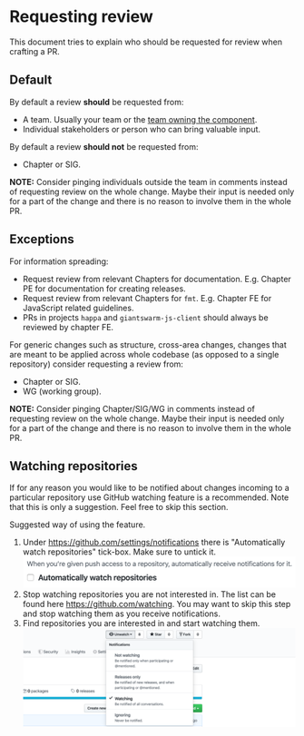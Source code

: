 # Requesting review

This document tries to explain who should be requested for review when crafting a PR.

## Default

By default a review **should** be requested from:

- A team. Usually your team or the [team owning the component][ownership].
- Individual stakeholders or person who can bring valuable input.

By default a review **should not** be requested from:

- Chapter or SIG.

**NOTE:** Consider pinging individuals outside the team in comments instead of
requesting review on the whole change. Maybe their input is needed only for
a part of the change and there is no reason to involve them in the whole PR.

## Exceptions

For information spreading:

- Request review from relevant Chapters for documentation. E.g. Chapter PE for
  documentation for creating releases.
- Request review from relevant Chapters for `fmt`. E.g. Chapter FE for
  JavaScript related guidelines.
- PRs in projects `happa` and `giantswarm-js-client` should always be reviewed by chapter FE.

For generic changes such as structure, cross-area changes, changes that are
meant to be applied across whole codebase (as opposed to a single repository)
consider requesting a review from:

- Chapter or SIG.
- WG (working group).


**NOTE:** Consider pinging Chapter/SIG/WG in comments instead of requesting
review on the whole change. Maybe their input is needed only for a part of the
change and there is no reason to involve them in the whole PR.

## Watching repositories

If for any reason you would like to be notified about changes incoming to
a particular repository use GitHub watching feature is a recommended. Note that
this is only a suggestion. Feel free to skip this section.

Suggested way of using the feature.

1. Under https://github.com/settings/notifications there is "Automatically
   watch repositories" tick-box. Make sure to untick it.
  ![](requesting_review/automatically-watch-repositories.png)
2. Stop watching repositories you are not interested in. The list can be found
   here https://github.com/watching. You may want to skip this step and stop
   watching them as you receive notifications.
3. Find repositories you are interested in and start watching them.
   ![](requesting_review/watching.png)

[ownership]: https://github.com/giantswarm/giantswarm/blob/master/teams/team-ownership.md
